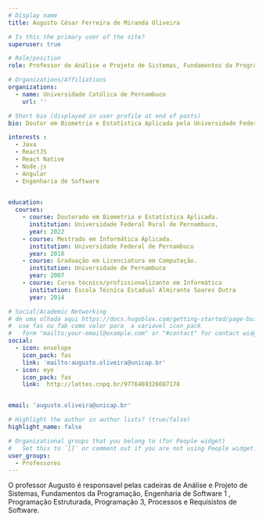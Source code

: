 ```yaml
---
# Display name
title: Augusto César Ferreira de Miranda Oliveira

# Is this the primary user of the site?
superuser: true

# Role/position
role: Professor de Análise e Projeto de Sistemas, Fundamentos da Programação, Engenharia de Software 1 , Programação Estruturada, Programação 3, Processos e Requisistos de Software.

# Organizations/Affiliations
organizations:
  - name: Universidade Católica de Pernambuco
    url: ''

# Short bio (displayed in user profile at end of posts)
bio: Doutor em Biometria e Estatística Aplicada pela Universidade Federal Rural de Pernambuco (2022), mestre em Informática Aplicada pela Universidade Federal Rural de Pernambuco (2018) e licenciado em Computação pela Universidade de Pernambuco (2015). Atualmente, é Professor Associado II da Universidade Católica de Pernambuco (Unicap), lecionando disciplinas de Programação e Engenharia de Software no curso de Ciência da Computação. Também é Sócio-Administrador e Diretor de Tecnologia da startup SISTEMAS BEM VIVENDO, onde atua como Engenheiro de Software, Gerente de Projetos e Desenvolvedor Full-Stack. Tem experiência na área de Sistemas de Informação, atuando principalmente em temas como Engenharia de Software, Sistemas Colaborativos e Sistemas para Aquisição, Processamento e Análise de Dados Espaciais em Saúde Pública.

interests :
  - Java
  - ReactJS
  - React Native
  - Node.js
  - Angular
  - Engenharia de Software
  

education:
  courses:
    - course: Doutorado em Biometria e Estatística Aplicada.
      institution: Universidade Federal Rural de Pernambuco,
      year: 2022
    - course: Mestrado em Informática Aplicada.
      institution: Universidade Federal de Pernambuco
      year: 2018
    - course: Graduação em Licenciatura em Computação.
      institution: Universidade de Pernambuco
      year: 2007
    - course: Curso técnico/profissionalizante em Informática
      institution: Escola Técnica Estadual Almirante Soares Dutra
      year: 2014

# Social/Academic Networking
# de uma olhada aqui https://docs.hugoblox.com/getting-started/page-builder/#icons
#  use fas ou fab como valor para  a variavel icon_pack
#   form "mailto:your-email@example.com" or "#contact" for contact widget.
social:
  - icon: envelope
    icon_pack: fas
    link: 'mailto:augusto.oliveira@unicap.br'
  - icon: eye
    icon_pack: fas
    link:  http://lattes.cnpq.br/9776469326087178


email: 'augusto.oliveira@unicap.br'

# Highlight the author in author lists? (true/false)
highlight_name: false

# Organizational groups that you belong to (for People widget)
#   Set this to `[]` or comment out if you are not using People widget.
user_groups:
  - Professores
---
```


O professor Augusto é responsavel pelas cadeiras de Análise e Projeto de Sistemas, Fundamentos da Programação, Engenharia de Software 1 , Programação Estruturada, Programação 3, Processos e Requisistos de Software.
